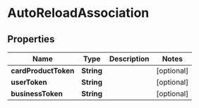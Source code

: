 
# AutoReloadAssociation

## Properties
Name | Type | Description | Notes
------------ | ------------- | ------------- | -------------
**cardProductToken** | **String** |  |  [optional]
**userToken** | **String** |  |  [optional]
**businessToken** | **String** |  |  [optional]



